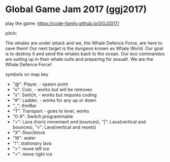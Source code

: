 # Global Game Jam 2017 (ggj2017)

play the game: https://code-family.github.io/GGJ2017/

pitch:

The whales are under attack and we, the Whale Defence Force, are here to save them! Our next target is the dungeon known as Whale World. Our goal is to destroy it and send the whales back to the ocean. Our eco commandos are suiting up in their whale suits and preparing for assualt. We are the Whale Defence Force!

symbols on map key

 * "@": Player, - spawn point
 * "o": Coin, - works but will be removes
 * "s": Switch, - works but requires coding
 * "#": Ladder, - works for any up or down
 * "_": thinBar
 * "T": Transport - goes to level, works
 * "0-9": Switch programmable
 * "=": Lava (horiz movement and bounces), "|": Lava(vertical and bounces), "v": Lava(vertical and resets)
 * "X": floor/block
 * "W": water
 * "!": stationary lava
 * ">": move left ice
 * "<": move right ice 
